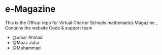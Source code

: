 # e-Magazine
This is the Offical repo for Virtual Charter Schools mathematics Magazine 
, Contains the website Code & support team
* @omar Ahmad
* @Muaz Jafar
* @Muhammad

